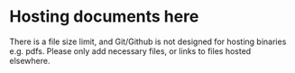 # Hosting documents here

There is a file size limit, and Git/Github is not designed for hosting binaries e.g. pdfs. Please only add necessary files, or links to files hosted elsewhere.
